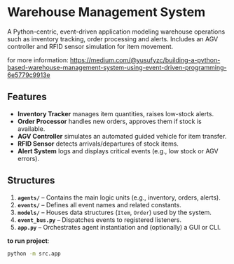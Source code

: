 # Warehouse Management System

A Python-centric, event-driven application modeling warehouse operations such as inventory tracking, order processing and alerts. Includes an AGV controller and RFID sensor simulation for item movement.

for more information: https://medium.com/@yusufyzc/building-a-python-based-warehouse-management-system-using-event-driven-programming-6e5779c9913e

## Features
- **Inventory Tracker** manages item quantities, raises low-stock alerts.
- **Order Processor** handles new orders, approves them if stock is available.
- **AGV Controller** simulates an automated guided vehicle for item transfer.
- **RFID Sensor** detects arrivals/departures of stock items.
- **Alert System** logs and displays critical events (e.g., low stock or AGV errors).

## Structures 
1. **`agents/`** – Contains the main logic units (e.g., inventory, orders, alerts).
2. **`events/`** – Defines all event names and related constants.
3. **`models/`** – Houses data structures (`Item`, `Order`) used by the system.
4. **`event_bus.py`** – Dispatches events to registered listeners.
5. **`app.py`** – Orchestrates agent instantiation and (optionally) a GUI or CLI.

**to run project**:  
   ```bash
   python -m src.app

```
